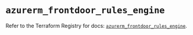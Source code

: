 # `azurerm_frontdoor_rules_engine`

Refer to the Terraform Registry for docs: [`azurerm_frontdoor_rules_engine`](https://registry.terraform.io/providers/hashicorp/azurerm/4.36.0/docs/resources/frontdoor_rules_engine).
